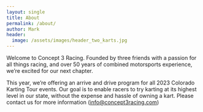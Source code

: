 ```yaml
---
layout: single
title: About
permalink: /about/
author: Mark
header:
  image: /assets/images/header_two_karts.jpg
---
```


Welcome to Concept 3 Racing. Founded by three friends with a passion for all things racing, and over 50 years of combined motorsports experience, we’re excited for our next chapter.

This year, we’re offering an arrive and drive program for all 2023 Colorado Karting Tour events.
Our goal is to enable racers to try karting at its highest level in our state, without the expense and hassle of owning a kart. Please contact us for more information (info@concept3racing.com)
